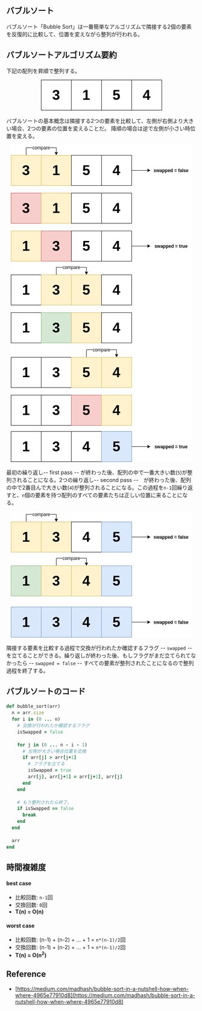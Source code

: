 
## バブルソート
バブルソート「Bubble Sort」は一番簡単なアルゴリズムで隣接する2個の要素を反復的に比較して、位置を変えながら整列が行われる。

<div class="divider"></div>

## バブルソートアルゴリズム要約

下記の配列を昇順で整列する。

<div style="text-align: center">
<img src="assets/algorithm/sorting/bubble1.png"><br>
</div>

バブルソートの基本概念は隣接する2つの要素を比較して、左側が右側より大きい場合、2つの要素の位置を変えることだ。
降順の場合は逆で左側が小さい時位置を変える。

<div style="text-align: center">
<img src="assets/algorithm/sorting/bubble2.png"><br>
</div>

最初の繰り返し-- first pass -- が終わった後、配列の中で一番大きい数(`5`)が整列されることになる。2つの繰り返し-- second pass --　が終わった後、配列の中で2番目んで大きい数(`4`)が整列されることになる。この過程を`n-1`回繰り返すと、`n`個の要素を持つ配列のすべての要素たちは正しい位置に来ることになる。

<div style="text-align: center">
<img src="assets/algorithm/sorting/bubble3.png"><br>
</div>

隣接する要素を比較する過程で交換が行われたか確認するフラグ -- `swapped` -- を立てることができる。繰り返しが終わった後、もしフラグがまだ立てられてなかったら -- `swapped = false` -- すべての要素が整列されたことになるので整列過程を終了する。

<div class="divider"></div>

## バブルソートのコード

```rb
def bubble_sort(arr)
  n = arr.size
  for i in (0 ... n)
    # 交換が行われたか確認するフラグ
    isSwapped = false

    for j in (0 ... n - i - 1)
      # 左側が大きい場合位置を交換
      if arr[j] > arr[j+1]   
        # フラグを立てる
        isSwapped = true
        arr[j], arr[j+1] = arr[j+1], arr[j]
      end
    end

    # もう整列されたら終了。
    if isSwapped == false
      break
    end
  end

  arr
end
```

<div class="divider"></div>

## 時間複雑度

#### best case
- 比較回数: `n-1`回
- 交換回数: `0`回
- <b>T(n) = O(n)</b>

#### worst case
- 比較回数: (n-1) + (n-2) + ... + 1 = `n*(n-1)/2`回
- 交換回数: (n-1) + (n-2) + ... + 1 = `n*(n-1)/2`回
- <b>T(n) = O(n<sup>2</sup>)</b>

<div class="divider"></div>

## Reference
- [https://medium.com/madhash/bubble-sort-in-a-nutshell-how-when-where-4965e77910d8](https://medium.com/madhash/bubble-sort-in-a-nutshell-how-when-where-4965e77910d8)
